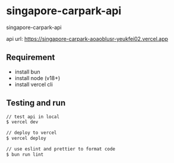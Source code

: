 # singapore-carpark-api

singapore-carpark-api

api url: <https://singapore-carpark-aoaoblusr-yeukfei02.vercel.app>

## Requirement

- install bun
- install node (v18+)
- install vercel cli

## Testing and run

```zsh
// test api in local
$ vercel dev

// deploy to vercel
$ vercel deploy

// use eslint and prettier to format code
$ bun run lint
```
